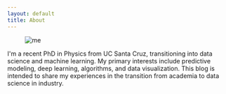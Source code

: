 ```yaml
---
layout: default
title: About
---
```


<figure>
  <img alt="me" src="images/me.jpg">
</figure>

I'm a recent PhD in Physics from UC Santa Cruz, transitioning into data science
and machine learning. My primary interests include predictive modeling, deep
learning, algorithms, and data visualization. This blog is intended to share my
experiences in the transition from academia to data science in industry.

[UCSC]: http://www.ucsc.edu
[Peter]: http://young.physics.ucsc.edu
[spin glasses]: http://en.wikipedia.org/wiki/Spin_glass
